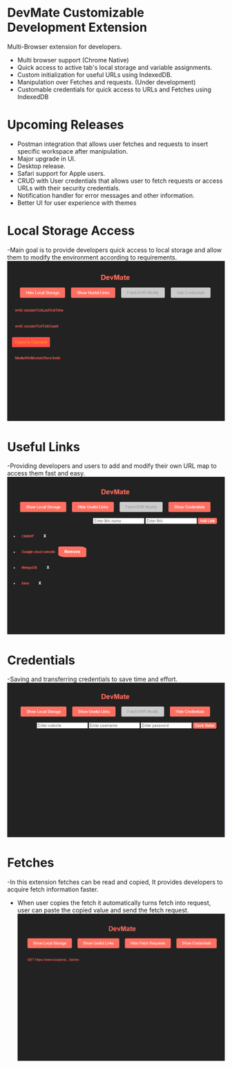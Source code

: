 # DevMate Customizable Development Extension
Multi-Browser extension for developers.
- Multi browser support (Chrome Native)
- Quick access to active tab's local storage and variable assignments.
- Custom initialization for useful URLs using IndexedDB.
- Manipulation over Fetches and requests. (Under development)
- Customable credentials for quick access to URLs and Fetches using IndexedDB


# Upcoming Releases
- Postman integration that allows user fetches and requests to insert specific workspace after manipulation.
- Major upgrade in UI.
- Desktop release.
- Safari support for Apple users.
- CRUD with User credentials that allows user to fetch requests or access URLs with their security credentials.
- Notification handler for error messages and other information.
- Better UI for user experience with themes

# Local Storage Access
-Main goal is to provide developers quick access to local storage and allow them to modify the environment according to requirements.
![preview](/assets/localstorage.png)

# Useful Links
-Providing developers and users to add and modify their own URL map to access them fast and easy.
![preview](/assets/usefullinks.png)

# Credentials
-Saving and transferring credentials to save time and effort.
![preview](/assets/creedentials.png)

# Fetches
-In this extension fetches can be read and copied, It provides developers to acquire fetch information faster.
  - When user copies the fetch it automatically turns fetch into request, user can paste the copied value and send the fetch request.
![preview](/assets/fetches.png)
